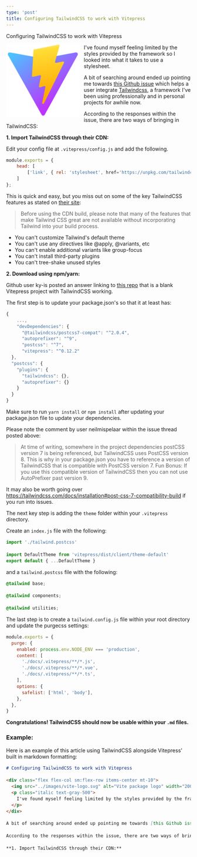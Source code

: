 ```yaml
---
type: 'post'
title: Configuring TailwindCSS to work with Vitepress
---
```


<div class="text-4xl font-semibold">Configuring TailwindCSS to work with Vitepress</div>

<div class="flex flex-col sm:flex-row items-center mt-10">
  <img src="../assets/images/vite-logo.svg" alt="Vite package logo" width="200" height="200" style="float: left; margin-right: 12px;" />
  <p class="italic text-gray-500">
    I've found myself feeling limited by the styles provided by the framework so I looked into what it takes to use a stylesheet.
  </p>
</div>

A bit of searching around ended up pointing me towards [this Github issue](https://github.com/vuejs/vitepress/issues/62) which helps a user integrate [Tailwindcss](https://tailwindcss.com/), a framework I've been using professionally and in personal projects for awhile now.

According to the responses within the issue, there are two ways of bringing in TailwindCSS:

**1. Import TailwindCSS through their CDN:**

Edit your config file at `.vitepress/config.js` and add the following.

```js
module.exports = {
    head: [
        ['link', { rel: 'stylesheet', href='https://unpkg.com/tailwindcss@2.0.4/dist/tailwind.min.css' }]
    ]
};
```

This is quick and easy, but you miss out on some of the key TailwindCSS features as stated on [their site](https://tailwindcss.com/docs/installation#using-tailwind-via-cdn):

> Before using the CDN build, please note that many of the features that make Tailwind CSS great are not available without incorporating Tailwind into your build process.

<ul class="list-disc">
  <li>You can't customize Tailwind's default theme</li>
  <li>You can't use any directives like @apply, @variants, etc</li>
  <li>You can't enable additional variants like group-focus</li>
  <li>You can't install third-party plugins</li>
  <li>You can't tree-shake unused styles</li>
</ul>

**2. Download using npm/yarn:**

Github user ky-is posted an answer linking to [this repo](https://github.com/ky-is/vitepress-starter-tailwind) that is a blank Vitepress project with TailwindCSS working.

The first step is to update your package.json's so that it at least has:

```js
{
    ...,
    "devDependencies": {
      "@tailwindcss/postcss7-compat": "^2.0.4",
      "autoprefixer": "^9",
      "postcss": "^7",
      "vitepress": "^0.12.2"
  },
  "postcss": {
    "plugins": {
      "tailwindcss": {},
      "autoprefixer": {}
    }
  }
}
```

Make sure to run `yarn install` or `npm install` after updating your package.json file to update your dependencies.

Please note the comment by user neilmispelaar within the issue thread posted above:

> At time of writing, somewhere in the project dependencies postCSS version 7 is being referenced, but TailwindCSS uses PostCSS version 8. This is why in your package.json you have to reference a version of TailwindCSS that is compatible with PostCSS version 7. Fun Bonus: If you use this compatible version of TailwindCSS then you can not use AutoPrefixer past version 9.

It may also be worth going over https://tailwindcss.com/docs/installation#post-css-7-compatibility-build if you run into issues.

The next key step is adding the `theme` folder within your `.vitepress` directory.

Create an `index.js` file with the following:

```js
import './tailwind.postcss'

import DefaultTheme from 'vitepress/dist/client/theme-default'
export default { ...DefaultTheme }
```

and a `tailwind.postcss` file with the following:

```css
@tailwind base;

@tailwind components;

@tailwind utilities;
```

The last step is to create a `tailwind.config.js` file within your root directory and update the purgecss settings:

```js
module.exports = {
  purge: {
    enabled: process.env.NODE_ENV === 'production',
    content: [
      './docs/.vitepress/**/*.js',
      './docs/.vitepress/**/*.vue',
      './docs/.vitepress/**/*.ts',
    ],
    options: {
      safelist: ['html', 'body'],
    },
  },
}
```

**Congratulations! TailwindCSS should now be usable within your `.md` files.**

### Example:

Here is an example of this article using TailwindCSS alongside Vitepress' built in markdown formatting:

```md
# Configuring TailwindCSS to work with Vitepress

<div class="flex flex-col sm:flex-row items-center mt-10">
  <img src="../images/vite-logo.svg" alt="Vite package logo" width="200" height="200" style="float: left; margin-right: 12px;" />
  <p class="italic text-gray-500">
    I've found myself feeling limited by the styles provided by the framework so I looked into what it takes to use a stylesheet.
  </p>
</div>

A bit of searching around ended up pointing me towards [this Github issue](https://github.com/vuejs/vitepress/issues/62) which helps a user integrate [Tailwindcss](https://tailwindcss.com/), a framework I've been using professionally and in personal projects for awhile now.

According to the responses within the issue, there are two ways of bringing in TailwindCSS:

**1. Import TailwindCSS through their CDN:**
```

<SimpleNewsletter />
<Post repo="CodyBontecou/blog" theme="github-dark" />
